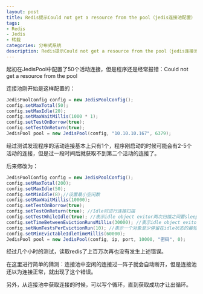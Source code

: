 ```yaml
---
layout: post
title: Redis提示Could not get a resource from the pool（jedis连接池配置）
tags:
- Redis
- Jedis
- 转载
categories: 分布式系统
description: Redis提示Could not get a resource from the pool（jedis连接池配置）
---
```


起初在JedisPool中配置了50个活动连接，但是程序还是经常报错：Could not get a resource from the pool

连接池刚开始是这样配置的：
```java
JedisPoolConfig config = new JedisPoolConfig();
config.setMaxTotal(50);
config.setMaxIdle(20); 
config.setMaxWaitMillis(1000 * 1);
config.setTestOnBorrow(true);
config.setTestOnReturn(true);
JedisPool pool = new JedisPool(config, "10.10.10.167", 6379);
```
经过测试发现程序的活动连接基本上只有1个，程序刚启动的时候可能会有2-5个活动的连接，但是过一段时间后就获取不到第二个活动的连接了。

后来修改为：
```java
JedisPoolConfig config = new JedisPoolConfig();
config.setMaxTotal(200); 
config.setMaxIdle(50);
config.setMinIdle(8);//设置最小空闲数 
config.setMaxWaitMillis(10000);
config.setTestOnBorrow(true);
config.setTestOnReturn(true); //Idle时进行连接扫描 
config.setTestWhileIdle(true); //表示idle object evitor两次扫描之间要sleep的毫秒数
config.setTimeBetweenEvictionRunsMillis(30000); //表示idle object evitor每次扫描的最多的对象数
config.setNumTestsPerEvictionRun(10); //表示一个对象至少停留在idle状态的最短时间，然后才能被idle object evitor扫描并驱逐；这一项只有在timeBetweenEvictionRunsMillis大于0时才有意义 
config.setMinEvictableIdleTimeMillis(60000);
JedisPool pool = new JedisPool(config, ip, port, 10000, "密码", 0);
```

经过几个小时的测试，读取redis了上百万次再也没有发生上述错误。

在这里进行简单的猜测：连接池中空闲的连接过一阵子就会自动断开，但是连接池还以为连接正常，就出现了这个错误。

另外，从连接池中获取连接的时候，可以写个循环，直到获取成功才让出循环。